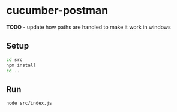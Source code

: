 # cucumber-postman

**TODO** - update how paths are handled to make it work in windows

## Setup

```bash
cd src
npm install
cd ..
```

## Run

```bash
node src/index.js
```
